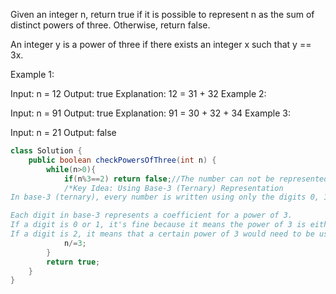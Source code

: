 Given an integer n, return true if it is possible to represent n as the sum of distinct powers of three. Otherwise, return false.

An integer y is a power of three if there exists an integer x such that y == 3x.

 

Example 1:

Input: n = 12
Output: true
Explanation: 12 = 31 + 32
Example 2:

Input: n = 91
Output: true
Explanation: 91 = 30 + 32 + 34
Example 3:

Input: n = 21
Output: false

```java
class Solution {
    public boolean checkPowersOfThree(int n) {
        while(n>0){
            if(n%3==2) return false;//The number can not be represented as a sum of powers of 3 if it's ternary presentation has a 2 in it
            /*Key Idea: Using Base-3 (Ternary) Representation
In base-3 (ternary), every number is written using only the digits 0, 1, and 2. If a number can be expressed as a sum of distinct powers of 3, then its ternary representation must not contain the digit 2. This is because:

Each digit in base-3 represents a coefficient for a power of 3.
If a digit is 0 or 1, it's fine because it means the power of 3 is either not used (0) or used once (1).
If a digit is 2, it means that a certain power of 3 would need to be used twice, which is not allowed. */
            n/=3;
        }
        return true;
    }
}
```
